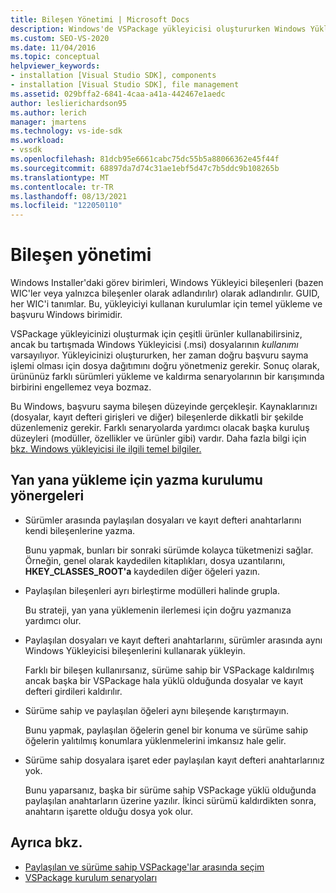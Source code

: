 ```yaml
---
title: Bileşen Yönetimi | Microsoft Docs
description: Windows'de VSPackage yükleyicisi oluştururken Windows Yükleyicisi bileşenlerini yönetmeyi Visual Studio.
ms.custom: SEO-VS-2020
ms.date: 11/04/2016
ms.topic: conceptual
helpviewer_keywords:
- installation [Visual Studio SDK], components
- installation [Visual Studio SDK], file management
ms.assetid: 029bffa2-6841-4caa-a41a-442467e1aedc
author: leslierichardson95
ms.author: lerich
manager: jmartens
ms.technology: vs-ide-sdk
ms.workload:
- vssdk
ms.openlocfilehash: 81dcb95e6661cabc75dc55b5a88066362e45f44f
ms.sourcegitcommit: 68897da7d74c31ae1ebf5d47c7b5ddc9b108265b
ms.translationtype: MT
ms.contentlocale: tr-TR
ms.lasthandoff: 08/13/2021
ms.locfileid: "122050110"
---
```

# <a name="component-management"></a>Bileşen yönetimi
Windows Installer'daki görev birimleri, Windows Yükleyici bileşenleri (bazen WIC'ler veya yalnızca bileşenler olarak adlandırılır) olarak adlandırılır. GUID, her WIC'i tanımlar. Bu, yükleyiciyi kullanan kurulumlar için temel yükleme ve başvuru Windows birimidir.

 VSPackage yükleyicinizi oluşturmak için çeşitli ürünler kullanabilirsiniz, ancak bu tartışmada Windows Yükleyicisi (.msi) dosyalarının *kullanımı* varsayılıyor. Yükleyicinizi oluştururken, her zaman doğru başvuru sayma işlemi olması için dosya dağıtımını doğru yönetmeniz gerekir. Sonuç olarak, ürününüz farklı sürümleri yükleme ve kaldırma senaryolarının bir karışımında birbirini engellemez veya bozmaz.

 Bu Windows, başvuru sayma bileşen düzeyinde gerçekleşir. Kaynaklarınızı (dosyalar, kayıt defteri girişleri ve diğer) bileşenlerde dikkatli bir şekilde düzenlemeniz gerekir. Farklı senaryolarda yardımcı olacak başka kuruluş düzeyleri (modüller, özellikler ve ürünler gibi) vardır. Daha fazla bilgi için [bkz. Windows yükleyicisi ile ilgili temel bilgiler.](../../extensibility/internals/windows-installer-basics.md)

## <a name="guidelines-of-authoring-setup-for-side-by-side-installation"></a>Yan yana yükleme için yazma kurulumu yönergeleri

- Sürümler arasında paylaşılan dosyaları ve kayıt defteri anahtarlarını kendi bileşenlerine yazma.

     Bunu yapmak, bunları bir sonraki sürümde kolayca tüketmenizi sağlar. Örneğin, genel olarak kaydedilen kitaplıkları, dosya uzantılarını, **HKEY_CLASSES_ROOT'a** kaydedilen diğer öğeleri yazın.

- Paylaşılan bileşenleri ayrı birleştirme modülleri halinde grupla.

     Bu strateji, yan yana yüklemenin ilerlemesi için doğru yazmanıza yardımcı olur.

- Paylaşılan dosyaları ve kayıt defteri anahtarlarını, sürümler arasında aynı Windows Yükleyicisi bileşenlerini kullanarak yükleyin.

     Farklı bir bileşen kullanırsanız, sürüme sahip bir VSPackage kaldırılmış ancak başka bir VSPackage hala yüklü olduğunda dosyalar ve kayıt defteri girdileri kaldırılır.

- Sürüme sahip ve paylaşılan öğeleri aynı bileşende karıştırmayın.

     Bunu yapmak, paylaşılan öğelerin genel bir konuma ve sürüme sahip öğelerin yalıtılmış konumlara yüklenmelerini imkansız hale gelir.

- Sürüme sahip dosyalara işaret eder paylaşılan kayıt defteri anahtarlarınız yok.

     Bunu yaparsanız, başka bir sürüme sahip VSPackage yüklü olduğunda paylaşılan anahtarların üzerine yazılır. İkinci sürümü kaldırdikten sonra, anahtarın işarette olduğu dosya yok olur.

## <a name="see-also"></a>Ayrıca bkz.
- [Paylaşılan ve sürüme sahip VSPackage'lar arasında seçim](../../extensibility/choosing-between-shared-and-versioned-vspackages.md)
- [VSPackage kurulum senaryoları](../../extensibility/internals/vspackage-setup-scenarios.md)
